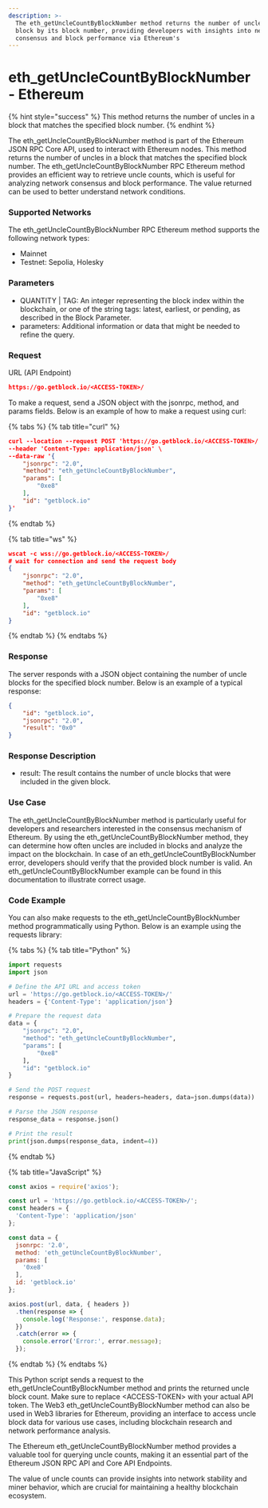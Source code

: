 ```yaml
---
description: >-
  The eth_getUncleCountByBlockNumber method returns the number of uncles in a
  block by its block number, providing developers with insights into network
  consensus and block performance via Ethereum's
---
```


# eth\_getUncleCountByBlockNumber - Ethereum

{% hint style="success" %}
This method returns the number of uncles in a block that matches the specified block number.
{% endhint %}

The eth\_getUncleCountByBlockNumber method is part of the Ethereum JSON RPC Core API, used to interact with Ethereum nodes. This method returns the number of uncles in a block that matches the specified block number. The eth\_getUncleCountByBlockNumber RPC Ethereum method provides an efficient way to retrieve uncle counts, which is useful for analyzing network consensus and block performance. The value returned can be used to better understand network conditions.

### Supported Networks

The eth\_getUncleCountByBlockNumber RPC Ethereum method supports the following network types:

* Mainnet
* Testnet: Sepolia, Holesky

### Parameters

* QUANTITY | TAG: An integer representing the block index within the blockchain, or one of the string tags: latest, earliest, or pending, as described in the Block Parameter.
* parameters: Additional information or data that might be needed to refine the query.

### Request

URL (API Endpoint)

```json
https://go.getblock.io/<ACCESS-TOKEN>/
```

To make a request, send a JSON object with the jsonrpc, method, and params fields. Below is an example of how to make a request using curl:

{% tabs %}
{% tab title="curl" %}
```json
curl --location --request POST 'https://go.getblock.io/<ACCESS-TOKEN>/' \
--header 'Content-Type: application/json' \
--data-raw '{
    "jsonrpc": "2.0",
    "method": "eth_getUncleCountByBlockNumber",
    "params": [
        "0xe8"
    ],
    "id": "getblock.io"
}'

```
{% endtab %}

{% tab title="ws" %}
```json
wscat -c wss://go.getblock.io/<ACCESS-TOKEN>/
# wait for connection and send the request body 
{
    "jsonrpc": "2.0",
    "method": "eth_getUncleCountByBlockNumber",
    "params": [
        "0xe8"
    ],
    "id": "getblock.io"
}
```
{% endtab %}
{% endtabs %}

### Response

The server responds with a JSON object containing the number of uncle blocks for the specified block number. Below is an example of a typical response:

```json
{
    "id": "getblock.io",
    "jsonrpc": "2.0",
    "result": "0x0"
}
```

### Response Description

* result: The result contains the number of uncle blocks that were included in the given block.

### Use Case

The eth\_getUncleCountByBlockNumber method is particularly useful for developers and researchers interested in the consensus mechanism of Ethereum. By using the eth\_getUncleCountByBlockNumber method, they can determine how often uncles are included in blocks and analyze the impact on the blockchain. In case of an eth\_getUncleCountByBlockNumber error, developers should verify that the provided block number is valid. An eth\_getUncleCountByBlockNumber example can be found in this documentation to illustrate correct usage.

### Code Example

You can also make requests to the eth\_getUncleCountByBlockNumber method programmatically using Python. Below is an example using the requests library:

{% tabs %}
{% tab title="Python" %}
```python
import requests
import json

# Define the API URL and access token
url = 'https://go.getblock.io/<ACCESS-TOKEN>/'
headers = {'Content-Type': 'application/json'}

# Prepare the request data
data = {
    "jsonrpc": "2.0",
    "method": "eth_getUncleCountByBlockNumber",
    "params": [
        "0xe8"
    ],
    "id": "getblock.io"
}

# Send the POST request
response = requests.post(url, headers=headers, data=json.dumps(data))

# Parse the JSON response
response_data = response.json()

# Print the result
print(json.dumps(response_data, indent=4))
```
{% endtab %}

{% tab title="JavaScript" %}
```javascript
const axios = require('axios');

const url = 'https://go.getblock.io/<ACCESS-TOKEN>/';
const headers = {
  'Content-Type': 'application/json'
};

const data = {
  jsonrpc: '2.0',
  method: 'eth_getUncleCountByBlockNumber',
  params: [
    '0xe8'
  ],
  id: 'getblock.io'
};

axios.post(url, data, { headers })
  .then(response => {
    console.log('Response:', response.data);
  })
  .catch(error => {
    console.error('Error:', error.message);
  });
```
{% endtab %}
{% endtabs %}

This Python script sends a request to the eth\_getUncleCountByBlockNumber method and prints the returned uncle block count. Make sure to replace \<ACCESS-TOKEN> with your actual API token. The Web3 eth\_getUncleCountByBlockNumber method can also be used in Web3 libraries for Ethereum, providing an interface to access uncle block data for various use cases, including blockchain research and network performance analysis.

The Ethereum eth\_getUncleCountByBlockNumber method provides a valuable tool for querying uncle counts, making it an essential part of the Ethereum JSON RPC API and Core API Endpoints.

The value of uncle counts can provide insights into network stability and miner behavior, which are crucial for maintaining a healthy blockchain ecosystem.
